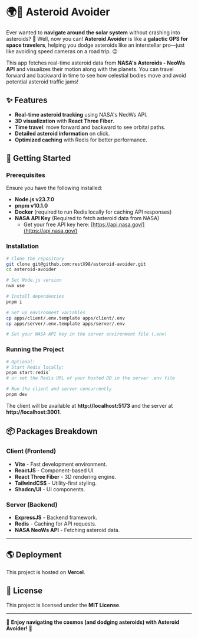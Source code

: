 # 🌍🚀 Asteroid Avoider

Ever wanted to **navigate around the solar system** without crashing into asteroids? 🚀 Well, now you can! **Asteroid Avoider** is like a **galactic GPS for space travelers**, helping you dodge asteroids like an interstellar pro—just like avoiding speed cameras on a road trip. 😉

This app fetches real-time asteroid data from **NASA's Asteroids - NeoWs API** and visualizes their motion along with the planets. You can travel forward and backward in time to see how celestial bodies move and avoid potential asteroid traffic jams!

## ✨ Features

- **Real-time asteroid tracking** using NASA's NeoWs API.
- **3D visualization** with **React Three Fiber**.
- **Time travel**: move forward and backward to see orbital paths.
- **Detailed asteroid information** on click.
- **Optimized caching** with Redis for better performance.

## 🚀 Getting Started

### Prerequisites

Ensure you have the following installed:

- **Node.js v23.7.0**
- **pnpm v10.1.0**
- **Docker** (required to run Redis locally for caching API responses)
- **NASA API Key** (Required to fetch asteroid data from NASA)
  - Get your free API key here: [https://api.nasa.gov/](https://api.nasa.gov/)

### Installation

```sh
# Clone the repository
git clone git@github.com:restX98/asteroid-avoider.git
cd asteroid-avoider

# Set Node.js version
nvm use

# Install dependencies
pnpm i

# Set up environment variables
cp apps/client/.env.template apps/client/.env
cp apps/server/.env.template apps/server/.env

# Set your NASA API key in the server environment file (.env)
```

### Running the Project

```sh
# Optional:
# Start Redis locally:
pnpm start:redis`
# or set the Redis URL of your hosted DB in the server .env file

# Run the client and server concurrently
pnpm dev
```

The client will be available at **http://localhost:5173** and the server at **http://localhost:3001**.

## 📦 Packages Breakdown

### Client (Frontend)

- **Vite** - Fast development environment.
- **ReactJS** - Component-based UI.
- **React Three Fiber** - 3D rendering engine.
- **TailwindCSS** - Utility-first styling.
- **Shadcn/UI** - UI components.

### Server (Backend)

- **ExpressJS** - Backend framework.
- **Redis** - Caching for API requests.
- **NASA NeoWs API** - Fetching asteroid data.

---

## 🌎 Deployment

This project is hosted on **Vercel**.

## 📜 License

This project is licensed under the **MIT License**.

---

🌠 **Enjoy navigating the cosmos (and dodging asteroids) with Asteroid Avoider!** 🚀
